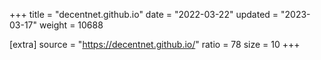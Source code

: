 +++
title = "decentnet.github.io"
date = "2022-03-22"
updated = "2023-03-17"
weight = 10688

[extra]
source = "https://decentnet.github.io/"
ratio = 78
size = 10
+++

